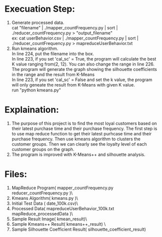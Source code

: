 # Execuation Step:
1. Generate processed data. \
  cat "filename" | ./mapper_countFrequency.py | sort | ./reducer_countFrequency.py > "output_filename" \
  ex: cat userBehavior.csv | ./mapper_countFrequency.py | sort | ./reducer_countFrequency.py > mapreduceUserBehavior.txt 
2. Run kmeans algorithm. \
  In line 224, put the filename into the box.\
  In line 223, if you set 'cal_sc' = True, the program will calculate the best K value ranging from(2, 12). You can also change the range in line 226. The program will generate the graph showing the silhouette coefficients in the range and the result from K-Means \
  In line 223, if you set 'cal_sc' = False and set the k value, the program will only geneate the result from K-Means with given K value. \
  run "python kmeans.py"



# Explaination:
1. The purpose of this project is to find the most loyal customers based on their latest purchase time and their purchase frequency. The first step is to use map reduce function to get their latest purhcase time and their purchase frequency. Then use kmeans algorithm to clusters the customer groups. Then we can clearly see the loyalty level of each customer groups on the graph. 
2. The program is improved with K-Means++ and silhouette analysis.



# Files: 
1. MapReduce Program( mapper_countFrequency.py reducer_countFrequency.py )\
2. Kmeans Algorithm( kmeans.py )\
3. Initial Test Data ( date_100k.csv)\
4. Processed Data( mapreduceUserBehavior_100k.txt mapReduce_processedData )\
5. Sample Result Image( kmean_result)\
6. Sample Kmeans++ Result( kmeans++_result) \
7. Sample Silhouette Coefficient Result( silhouette_coefficient_result) 
